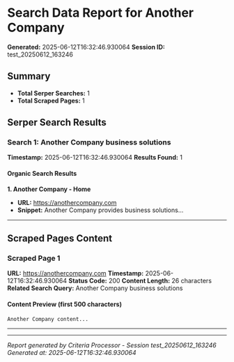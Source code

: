 # Search Data Report for Another Company
**Generated:** 2025-06-12T16:32:46.930064
**Session ID:** test_20250612_163246

## Summary
* **Total Serper Searches:** 1
* **Total Scraped Pages:** 1

## Serper Search Results

### Search 1: Another Company business solutions
**Timestamp:** 2025-06-12T16:32:46.930064
**Results Found:** 1

#### Organic Search Results
**1. Another Company - Home**
* **URL:** https://anothercompany.com
* **Snippet:** Another Company provides business solutions...

---

## Scraped Pages Content

### Scraped Page 1
**URL:** https://anothercompany.com
**Timestamp:** 2025-06-12T16:32:46.930064
**Status Code:** 200
**Content Length:** 26 characters
**Related Search Query:** Another Company business solutions

#### Content Preview (first 500 characters)
```
Another Company content...
```

---

---
*Report generated by Criteria Processor - Session test_20250612_163246*
*Generated at: 2025-06-12T16:32:46.930064*